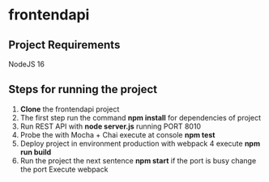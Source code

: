 # frontendapi

## Project Requirements    

NodeJS 16

## Steps for running the project  
1)	**Clone** the frontendapi project
2)	The first step run the command **npm install** for dependencies of project
3)	Run REST API with **node server.js** running PORT 8010
4)	Probe the with Mocha + Chai execute at console **npm test** 
5)  Deploy project in environment production with webpack 4 execute **npm run build** 
6)	Run the project the next sentence **npm start** if the port is busy change the port 
Execute webpack 

